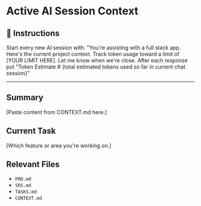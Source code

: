 # Active AI Session Context

## 🔁 Instructions
Start every new AI session with:
"You're assisting with a full stack app. Here's the current project context. Track token usage toward a limit of [YOUR LIMIT HERE]. Let me know when we're close. After each response put "Token Estimate # {total estimated tokens used so far in current chat session}"

---

## Summary
[Paste content from CONTEXT.md here.]

## Current Task
[Which feature or area you're working on.]

## Relevant Files
- `PRD.md`
- `SRS.md`
- `TASKS.md`
- `CONTEXT.md` 